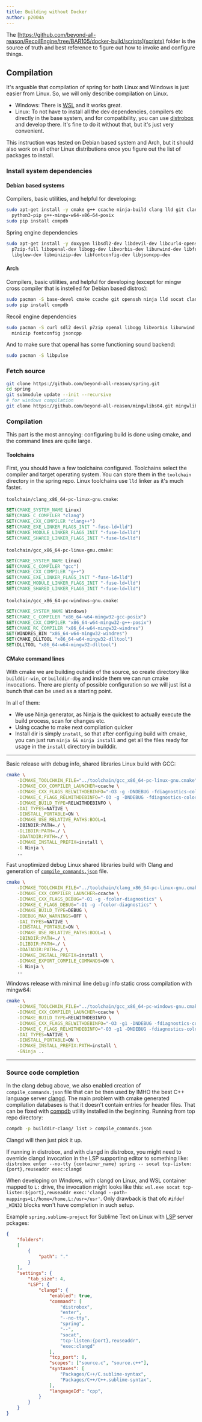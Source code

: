 ```yaml
---
title: Building without Docker
author: p2004a
---
```


The [https://github.com/beyond-all-reason/RecoilEngine/tree/BAR105/docker-build/scripts](scripts) folder is the source of truth and best reference to figure out how to invoke and configure things.

## Compilation

It's arguable that compilation of spring for both Linux and Windows is just easier from Linux. So, we will only describe compilation on Linux.
- Windows: There is [WSL](https://docs.microsoft.com/en-us/windows/wsl/) and it works great.
- Linux: To not have to install all the dev dependencies, compilers etc directly in the base system, and for compatibility, you can use [distrobox](https://github.com/89luca89/distrobox) and develop there. It's fine to do it without that, but it's just very convenient.

This instruction was tested on Debian based system and Arch, but it should also work on all other Linux distributions once you figure out the list of packages to install.

### Install system dependencies

#### Debian based systems

Compilers, basic utilities, and helpful for developing:

```bash
sudo apt-get install -y cmake g++ ccache ninja-build clang lld git clangd socat \
  python3-pip g++-mingw-w64-x86-64-posix
sudo pip install compdb
```

Spring engine dependencies

```bash
sudo apt-get install -y doxygen libsdl2-dev libdevil-dev libcurl4-openssl-dev \
  p7zip-full libopenal-dev libogg-dev libvorbis-dev libunwind-dev libfreetype-dev \
  libglew-dev libminizip-dev libfontconfig-dev libjsoncpp-dev
```

#### Arch

Compilers, basic utilities, and helpful for developing (except for mingw cross compiler that is instelled for Debian based distros):

```bash
sudo pacman -S base-devel cmake ccache git openssh ninja lld socat clang python-pip
sudo pip install compdb
```

Recoil engine dependencies

```bash
sudo pacman -S curl sdl2 devil p7zip openal libogg libvorbis libunwind freetype2 glew \
  minizip fontconfig jsoncpp
```

And to make sure that openal has some functioning sound backend:

```bash
sudo pacman -S libpulse
```

### Fetch source

```bash
git clone https://github.com/beyond-all-reason/spring.git
cd spring
git submodule update --init --recursive
# for windows compilation
git clone https://github.com/beyond-all-reason/mingwlibs64.git mingwlibs64
```

### Compilation

This part is the most annoying: configuring build is done using cmake, and the command lines are quite large.

#### Toolchains

First, you should have a few toolchains configured. Toolchains select the compiler and target operating system. You can store them in the `toolchain` directory in the spring repo. Linux toolchains use `lld` linker as it's much faster.

`toolchain/clang_x86_64-pc-linux-gnu.cmake`:
```cmake
SET(CMAKE_SYSTEM_NAME Linux)
SET(CMAKE_C_COMPILER "clang")
SET(CMAKE_CXX_COMPILER "clang++")
SET(CMAKE_EXE_LINKER_FLAGS_INIT "-fuse-ld=lld")
SET(CMAKE_MODULE_LINKER_FLAGS_INIT "-fuse-ld=lld")
SET(CMAKE_SHARED_LINKER_FLAGS_INIT "-fuse-ld=lld")
```

`toolchain/gcc_x86_64-pc-linux-gnu.cmake`:
```cmake
SET(CMAKE_SYSTEM_NAME Linux)
SET(CMAKE_C_COMPILER "gcc")
SET(CMAKE_CXX_COMPILER "g++")
SET(CMAKE_EXE_LINKER_FLAGS_INIT "-fuse-ld=lld")
SET(CMAKE_MODULE_LINKER_FLAGS_INIT "-fuse-ld=lld")
SET(CMAKE_SHARED_LINKER_FLAGS_INIT "-fuse-ld=lld")
```

`toolchain/gcc_x86_64-pc-windows-gnu.cmake`:
```cmake
SET(CMAKE_SYSTEM_NAME Windows)
SET(CMAKE_C_COMPILER "x86_64-w64-mingw32-gcc-posix")
SET(CMAKE_CXX_COMPILER "x86_64-w64-mingw32-g++-posix")
SET(CMAKE_RC_COMPILER "x86_64-w64-mingw32-windres")
SET(WINDRES_BIN "x86_64-w64-mingw32-windres")
SET(CMAKE_DLLTOOL "x86_64-w64-mingw32-dlltool")
SET(DLLTOOL "x86_64-w64-mingw32-dlltool")
```

#### CMake command lines

With cmake we are building outside of the source, so create directory like `builddir-win`, or `builddir-dbg` and inside them we can run cmake invocations. There are plenty of possible configuration so we will just list a bunch that can be used as a starting point.

In all of them:
- We use Ninja generator, as Ninja is the quickest to actually execute the build process, scan for changes etc.
- Using ccache to make next compilation quicker
- Install dir is simply `install`, so that after configuing build with cmake, you can just run `ninja && ninja install` and get all the files ready for usage in the `install` directory in builddir.

----
Basic release with debug info, shared libraries Linux build with GCC:

```bash
cmake \
	-DCMAKE_TOOLCHAIN_FILE="../toolchain/gcc_x86_64-pc-linux-gnu.cmake" \
	-DCMAKE_CXX_COMPILER_LAUNCHER=ccache \
	-DCMAKE_CXX_FLAGS_RELWITHDEBINFO="-O3 -g -DNDEBUG -fdiagnostics-color=always" \
	-DCMAKE_C_FLAGS_RELWITHDEBINFO="-O3 -g -DNDEBUG -fdiagnostics-color=always" \
	-DCMAKE_BUILD_TYPE=RELWITHDEBINFO \
	-DAI_TYPES=NATIVE \
	-DINSTALL_PORTABLE=ON \
	-DCMAKE_USE_RELATIVE_PATHS:BOOL=1
	-DBINDIR:PATH=./ \
	-DLIBDIR:PATH=./ \
	-DDATADIR:PATH=./ \
	-DCMAKE_INSTALL_PREFIX=install \
	-G Ninja \
	..
```

Fast unoptimized debug Linux shared libraries build with Clang and generation of [`compile_commands.json`](https://clang.llvm.org/docs/JSONCompilationDatabase.html) file.
```bash
cmake \
	-DCMAKE_TOOLCHAIN_FILE="../toolchain/clang_x86_64-pc-linux-gnu.cmake" \
	-DCMAKE_CXX_COMPILER_LAUNCHER=ccache \
	-DCMAKE_CXX_FLAGS_DEBUG="-O1 -g -fcolor-diagnostics" \
	-DCMAKE_C_FLAGS_DEBUG="-O1 -g -fcolor-diagnostics" \
	-DCMAKE_BUILD_TYPE=DEBUG \
	-DDEBUG_MAX_WARNINGS=OFF \
	-DAI_TYPES=NATIVE \
	-DINSTALL_PORTABLE=ON \
	-DCMAKE_USE_RELATIVE_PATHS:BOOL=1 \
	-DBINDIR:PATH=./ \
	-DLIBDIR:PATH=./ \
	-DDATADIR:PATH=./ \
	-DCMAKE_INSTALL_PREFIX=install \
	-DCMAKE_EXPORT_COMPILE_COMMANDS=ON \
	-G Ninja \
	..
```

Windows release with minimal line debug info static cross compilation with mingw64:
```bash
cmake \
	-DCMAKE_TOOLCHAIN_FILE="../toolchain/gcc_x86_64-pc-windows-gnu.cmake" \
	-DCMAKE_CXX_COMPILER_LAUNCHER=ccache \
	-DCMAKE_BUILD_TYPE=RELWITHDEBINFO \
	-DCMAKE_CXX_FLAGS_RELWITHDEBINFO="-O3 -g1 -DNDEBUG -fdiagnostics-color=always" \
	-DCMAKE_C_FLAGS_RELWITHDEBINFO="-O3 -g1 -DNDEBUG -fdiagnostics-color=always" \
	-DAI_TYPES=NATIVE \
	-DINSTALL_PORTABLE=ON \
	-DCMAKE_INSTALL_PREFIX:PATH=install \
	-GNinja ..
```

----

### Source code completion

In the clang debug above, we also enabled creation of `compile_commands.json` file that can be then used by IMHO the best C++ language server [clangd](https://clangd.llvm.org/). The main problem with cmake generated compilation databases is that it doesn't contain entries for header files. That can be fixed with [compdb](https://github.com/Sarcasm/compdb) utility installed in the beginning. Running from top repo directory:

```bash
compdb -p builddir-clang/ list > compile_commands.json
```

Clangd will then just pick it up.

If running in distrobox, and with clangd in distrobox, you might need to override clangd invocation in the LSP supporting editor to something like: `distrobox enter --no-tty {container_name} spring -- socat tcp-listen:{port},reuseaddr exec:clangd`

When developing on Windows, with clangd on Linux, and WSL container mapped to `L:` drive, the invocation might looks like this:  `wsl.exe socat tcp-listen:${port},reuseaddr exec:'clangd --path-mappings=L:/home=/home,L:/usr=/usr'`. Only drawback is that ofc `#ifdef _WIN32` blocks won't have completion in such setup.

Example `spring.sublime-project` for Sublime Text on Linux with [LSP](https://lsp.sublimetext.io/) server pckages:

```json
{
	"folders":
	[
		{
			"path": "."
		}
	],
	"settings": {
		"tab_size": 4,
		"LSP": {
			"clangd": {
				"enabled": true,
				"command": [
					"distrobox",
					"enter",
					"--no-tty",
					"spring",
					"--",
					"socat",
					"tcp-listen:{port},reuseaddr",
					"exec:clangd"
				],
				"tcp_port": 0,
				"scopes": ["source.c", "source.c++"],
				"syntaxes": [
					"Packages/C++/C.sublime-syntax",
					"Packages/C++/C++.sublime-syntax",
				],
				"languageId": "cpp",
			}
		}
	}
}
```
